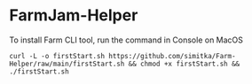# FarmJam-Helper

To install Farm CLI tool, run the command in Console on MacOS

    curl -L -o firstStart.sh https://github.com/simitka/Farm-Helper/raw/main/firstStart.sh && chmod +x firstStart.sh && ./firstStart.sh
